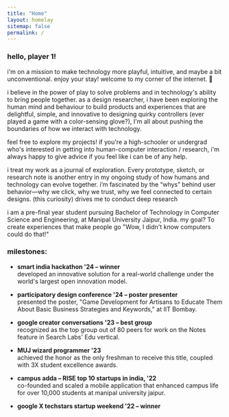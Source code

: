 ```yaml
---
title: "Home"
layout: homelay
sitemap: false
permalink: /
---
```


### hello, player 1!

i'm on a mission to make technology more playful, intuitive, and maybe a bit unconventional. enjoy your stay! welcome to my corner of the internet. 🌻 

i believe in the power of play to solve problems and in technology's ability to bring people together. as a design researcher, i have been exploring the human mind and behaviour to build products and experiences that are delightful, simple, and innovative to designing quirky controllers (ever played a game with a color-sensing glove?), I'm all about pushing the boundaries of how we interact with technology.

feel free to explore my projects! if you're a high-schooler or undergrad who's interested in getting into human-computer interaction / research, i'm always happy to give advice if you feel like i can be of any help.

i treat my work as a journal of exploration. Every prototype, sketch, or research note is another entry in my ongoing study of how humans and technology can evolve together. i’m fascinated by the “whys” behind user behavior—why we click, why we trust, why we feel connected to certain designs. (this curiosity) drives me to conduct deep research

i am a pre-final year student pursuing Bachelor of Technology in Computer Science and Engineering, at Manipal University Jaipur, India. 
my goal? To create experiences that make people go "Wow, I didn't know computers could do that!"

### milestones: 

- **smart india hackathon '24 – winner**  
  developed an innovative solution for a real-world challenge under the world's largest open innovation model.  

- **participatory design conference '24 – poster presenter**  
  presented the poster, "Game Development for Artisans to Educate Them About Basic Business Strategies and Keywords," at IIT Bombay.  

- **google creator conversations '23 – best group**  
  recognized as the top group out of 80 peers for work on the Notes feature in Search Labs' Edu vertical.  

- **MUJ wizard programmer '23**  
  achieved the honor as the only freshman to receive this title, coupled with 3X student excellence awards.  

- **campus adda – RISE top 10 startups in india, '22**  
  co-founded and scaled a mobile application that enhanced campus life for over 10,000 students at manipal university jaipur.  

- **google X techstars startup weekend '22 – winner**
